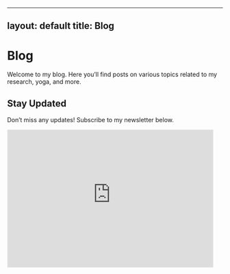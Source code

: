 
---
layout: default
title: Blog
---

# Blog
Welcome to my blog. Here you’ll find posts on various topics related to my research, yoga, and more.

## Stay Updated
Don’t miss any updates! Subscribe to my newsletter below.

<iframe src="https://shubham0704.substack.com/embed" width="480" height="320" style="border:1px solid #EEE; background:white;" frameborder="0" scrolling="no"></iframe>
